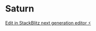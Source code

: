 # Saturn

[Edit in StackBlitz next generation editor ⚡️](https://stackblitz.com/~/github.com/Lazy-CSharp-Coder/Saturn)